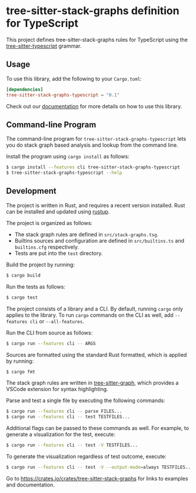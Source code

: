 # tree-sitter-stack-graphs definition for TypeScript

This project defines tree-sitter-stack-graphs rules for TypeScript using the [tree-sitter-typescript][] grammar.

[tree-sitter-typescript]: https://crates.io/crates/tree-sitter-typescript

## Usage

To use this library, add the following to your `Cargo.toml`:

``` toml
[dependencies]
tree-sitter-stack-graphs-typescript = "0.1"
```

Check out our [documentation](https://docs.rs/tree-sitter-stack-graphs-typescript/*/) for
more details on how to use this library.

## Command-line Program

The command-line program for `tree-sitter-stack-graphs-typescript` lets you do
stack graph based analysis and lookup from the command line.

Install the program using `cargo install` as follows:

``` sh
$ cargo install --features cli tree-sitter-stack-graphs-typescript
$ tree-sitter-stack-graphs-typescript --help
```

## Development

The project is written in Rust, and requires a recent version installed.
Rust can be installed and updated using [rustup][].

[rustup]: https://rustup.rs/


The project is organized as follows:

- The stack graph rules are defined in `src/stack-graphs.tsg`.
- Builtins sources and configuration are defined in `src/builtins.ts` and `builtins.cfg` respectively.
- Tests are put into the `test` directory.

Build the project by running:

``` sh
$ cargo build
```

Run the tests as follows:

``` sh
$ cargo test
```

The project consists of a library and a CLI.
By default, running `cargo` only applies to the library.
To run `cargo` commands on the CLI as well, add `--features cli` or `--all-features`.

Run the CLI from source as follows:

``` sh
$ cargo run --features cli -- ARGS
```

Sources are formatted using the standard Rust formatted, which is applied by running:

``` sh
$ cargo fmt
```

The stack graph rules are written in [tree-sitter-graph][], which provides a VSCode
extension for syntax highlighting.

[tree-sitter-graph]: https://github.com/tree-sitter/tree-sitter-graph

Parse and test a single file by executing the following commands:

``` sh
$ cargo run --features cli -- parse FILES...
$ cargo run --features cli -- test TESTFILES...
```

Additional flags can be passed to these commands as well. For example, to generate
a visualization for the test, execute:

``` sh
$ cargo run --features cli -- test -V TESTFILES...
```

To generate the visualization regardless of test outcome, execute:

``` sh
$ cargo run --features cli -- test -V --output-mode=always TESTFILES...
```

Go to https://crates.io/crates/tree-sitter-stack-graphs for links to examples and documentation.
